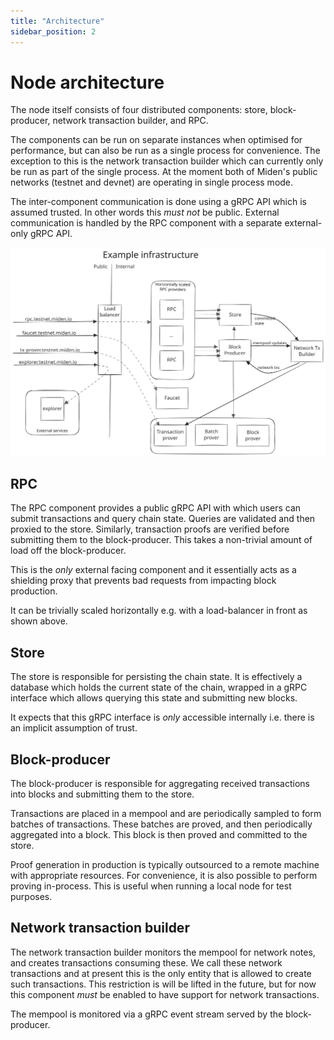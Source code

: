 ```yaml
---
title: "Architecture"
sidebar_position: 2
---
```


# Node architecture

The node itself consists of four distributed components: store, block-producer, network transaction builder, and RPC.

The components can be run on separate instances when optimised for performance, but can also be run as a single process
for convenience. The exception to this is the network transaction builder which can currently only be run as part of
the single process. At the moment both of Miden's public networks (testnet and devnet) are operating in single process
mode.

The inter-component communication is done using a gRPC API which is assumed trusted. In other words this _must not_ be
public. External communication is handled by the RPC component with a separate external-only gRPC API.

[![node architecture](../img/operator_architecture.svg)](../img/operator_architecture.svg)

## RPC

The RPC component provides a public gRPC API with which users can submit transactions and query chain state. Queries are
validated and then proxied to the store. Similarly, transaction proofs are verified before submitting them to the
block-producer. This takes a non-trivial amount of load off the block-producer.

This is the _only_ external facing component and it essentially acts as a shielding proxy that prevents bad requests
from impacting block production.

It can be trivially scaled horizontally e.g. with a load-balancer in front as shown above.

## Store

The store is responsible for persisting the chain state. It is effectively a database which holds the current state of
the chain, wrapped in a gRPC interface which allows querying this state and submitting new blocks.

It expects that this gRPC interface is _only_ accessible internally i.e. there is an implicit assumption of trust.

## Block-producer

The block-producer is responsible for aggregating received transactions into blocks and submitting them to the store.

Transactions are placed in a mempool and are periodically sampled to form batches of transactions. These batches are
proved, and then periodically aggregated into a block. This block is then proved and committed to the store.

Proof generation in production is typically outsourced to a remote machine with appropriate resources. For convenience,
it is also possible to perform proving in-process. This is useful when running a local node for test purposes.

## Network transaction builder

The network transaction builder monitors the mempool for network notes, and creates transactions consuming these.
We call these network transactions and at present this is the only entity that is allowed to create such transactions.
This restriction is will be lifted in the future, but for now this component _must_ be enabled to have support for
network transactions.

The mempool is monitored via a gRPC event stream served by the block-producer.
